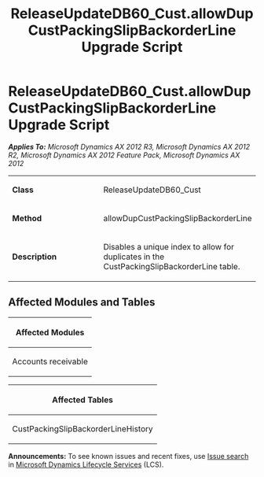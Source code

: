 ﻿---
title: ReleaseUpdateDB60_Cust.allowDupCustPackingSlipBackorderLine Upgrade Script
TOCTitle: ReleaseUpdateDB60_Cust.allowDupCustPackingSlipBackorderLine Upgrade Script
ms:assetid: 5c570381-d87b-78b5-8dc5-69cff4524c70
ms:mtpsurl: https://msdn.microsoft.com/en-us/library/JJ736350(v=AX.60)
ms:contentKeyID: 49708524
ms.date: 05/18/2015
mtps_version: v=AX.60
---

# ReleaseUpdateDB60\_Cust.allowDupCustPackingSlipBackorderLine Upgrade Script 


_**Applies To:** Microsoft Dynamics AX 2012 R3, Microsoft Dynamics AX 2012 R2, Microsoft Dynamics AX 2012 Feature Pack, Microsoft Dynamics AX 2012_

<table>
<colgroup>
<col style="width: 50%" />
<col style="width: 50%" />
</colgroup>
<tbody>
<tr class="odd">
<td><p><strong>Class</strong></p></td>
<td><p>ReleaseUpdateDB60_Cust</p></td>
</tr>
<tr class="even">
<td><p><strong>Method</strong></p></td>
<td><p>allowDupCustPackingSlipBackorderLine</p></td>
</tr>
<tr class="odd">
<td><p><strong>Description</strong></p></td>
<td><p>Disables a unique index to allow for duplicates in the CustPackingSlipBackorderLine table.</p></td>
</tr>
</tbody>
</table>


## Affected Modules and Tables

<table>
<colgroup>
<col style="width: 100%" />
</colgroup>
<thead>
<tr class="header">
<th><p>Affected Modules</p></th>
</tr>
</thead>
<tbody>
<tr class="odd">
<td><p>Accounts receivable</p></td>
</tr>
</tbody>
</table>


<table>
<colgroup>
<col style="width: 100%" />
</colgroup>
<thead>
<tr class="header">
<th><p>Affected Tables</p></th>
</tr>
</thead>
<tbody>
<tr class="odd">
<td><p>CustPackingSlipBackorderLineHistory</p></td>
</tr>
</tbody>
</table>

  
**Announcements:** To see known issues and recent fixes, use [Issue search](http://go.microsoft.com/fwlink/?linkid=389258) in [Microsoft Dynamics Lifecycle Services](http://go.microsoft.com/fwlink/?linkid=306505) (LCS).

